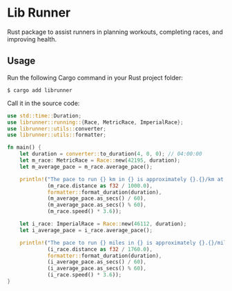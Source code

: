 # Lib Runner

Rust package to assist runners in planning workouts, completing races, and improving health.

## Usage

Run the following Cargo command in your Rust project folder:

    $ cargo add librunner

Call it in the source code:

```rust
use std::time::Duration;
use librunner::running::{Race, MetricRace, ImperialRace};
use librunner::utils::converter;
use librunner::utils::formatter;

fn main() {
    let duration = converter::to_duration(4, 0, 0); // 04:00:00
    let m_race: MetricRace = Race::new(42195, duration);
    let m_average_pace = m_race.average_pace();

    println!("The pace to run {} km in {} is approximately {}.{}/km at {:.2}km/h", 
             (m_race.distance as f32 / 1000.0), 
             formatter::format_duration(duration), 
             (m_average_pace.as_secs() / 60),
             (m_average_pace.as_secs() % 60),
             (m_race.speed() * 3.6));

    let i_race: ImperialRace = Race::new(46112, duration);
    let i_average_pace = i_race.average_pace();

    println!("The pace to run {} miles in {} is approximately {}.{}/mile at {:.2}mph", 
             (i_race.distance as f32 / 1760.0), 
             formatter::format_duration(duration),
             (i_average_pace.as_secs() / 60),
             (i_average_pace.as_secs() % 60),
             (i_race.speed() * 3.6));
}
```
